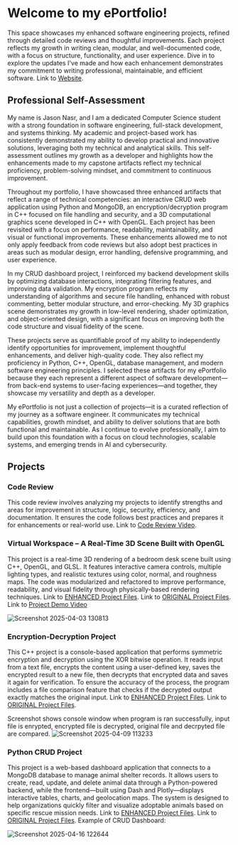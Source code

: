 
# Welcome to my ePortfolio! 
This space showcases my enhanced software engineering projects, refined through detailed code reviews and thoughtful improvements. Each project reflects my growth in writing clean, modular, and well-documented code, with a focus on structure, functionality, and user experience. Dive in to explore the updates I've made and how each enhancement demonstrates my commitment to writing professional, maintainable, and efficient software.
Link to [Website](https://jnasr1104.github.io/).

## Professional Self-Assessment
My name is Jason Nasr, and I am a dedicated Computer Science student with a strong foundation in software engineering, full-stack development, and systems thinking. My academic and project-based work has consistently demonstrated my ability to develop practical and innovative solutions, leveraging both my technical and analytical skills. This self-assessment outlines my growth as a developer and highlights how the enhancements made to my capstone artifacts reflect my technical proficiency, problem-solving mindset, and commitment to continuous improvement.

Throughout my portfolio, I have showcased three enhanced artifacts that reflect a range of technical competencies: an interactive CRUD web application using Python and MongoDB, an encryption/decryption program in C++ focused on file handling and security, and a 3D computational graphics scene developed in C++ with OpenGL. Each project has been revisited with a focus on performance, readability, maintainability, and visual or functional improvements. These enhancements allowed me to not only apply feedback from code reviews but also adopt best practices in areas such as modular design, error handling, defensive programming, and user experience.

In my CRUD dashboard project, I reinforced my backend development skills by optimizing database interactions, integrating filtering features, and improving data validation. My encryption program reflects my understanding of algorithms and secure file handling, enhanced with robust commenting, better modular structure, and error-checking. My 3D graphics scene demonstrates my growth in low-level rendering, shader optimization, and object-oriented design, with a significant focus on improving both the code structure and visual fidelity of the scene.

These projects serve as quantifiable proof of my ability to independently identify opportunities for improvement, implement thoughtful enhancements, and deliver high-quality code. They also reflect my proficiency in Python, C++, OpenGL, database management, and modern software engineering principles. I selected these artifacts for my ePortfolio because they each represent a different aspect of software development—from back-end systems to user-facing experiences—and together, they showcase my versatility and depth as a developer.

My ePortfolio is not just a collection of projects—it is a curated reflection of my journey as a software engineer. It communicates my technical capabilities, growth mindset, and ability to deliver solutions that are both functional and maintainable. As I continue to evolve professionally, I aim to build upon this foundation with a focus on cloud technologies, scalable systems, and emerging trends in AI and cybersecurity.

## Projects
### Code Review
This code review involves analyzing my projects to identify strengths and areas for improvement in structure, logic, security, efficiency, and documentation. It ensures the code follows best practices and prepares it for enhancements or real-world use.
Link to [Code Review Video](https://youtu.be/zfMDSn8PBYU).

### Virtual Workspace – A Real-Time 3D Scene Built with OpenGL
This project is a real-time 3D rendering of a bedroom desk scene built using C++, OpenGL, and GLSL. It features interactive camera controls, multiple lighting types, and realistic textures using color, normal, and roughness maps. The code was modularized and refactored to improve performance, readability, and visual fidelity through physically-based rendering techniques. Link to [ENHANCED Project Files](https://github.com/jnasr1104/jnasr1104.github.io/tree/main/7-1%20FINAL%20PROJECT%20ENHANCED). Link to [ORIGINAL Project Files](https://github.com/jnasr1104/jnasr1104.github.io/tree/main/ORIGINAL%207-1FINAL%20PROJECT).
Link to [Project Demo Video](https://youtu.be/cfuyO1AYSCE)

![Screenshot 2025-04-03 130813](https://github.com/user-attachments/assets/80d74471-5e26-4882-86a3-9865ead429ee)

### Encryption-Decryption Project
This C++ project is a console-based application that performs symmetric encryption and decryption using the XOR bitwise operation. It reads input from a text file, encrypts the content using a user-defined key, saves the encrypted result to a new file, then decrypts that encrypted data and saves it again for verification. To ensure the accuracy of the process, the program includes a file comparison feature that checks if the decrypted output exactly matches the original input.
Link to [ENHANCED Project Files](https://github.com/jnasr1104/jnasr1104.github.io/tree/main/ENHANCED%20ENCRYPTION%20ACTIVITY). Link to [ORIGINAL Project Files](https://github.com/jnasr1104/jnasr1104.github.io/tree/main/ORIGINAL%20CS405EncryptionActivity).

Screenshot shows console window when program is ran successfully, input file is enrypted, encrypted file is decrypted, original file and decrpyted file are compared.
![Screenshot 2025-04-09 113233](https://github.com/user-attachments/assets/acf9591b-8ec6-4300-9776-fab2dd9a9fef)

### Python CRUD Project
This project is a web-based dashboard application that connects to a MongoDB database to manage animal shelter records. It allows users to create, read, update, and delete animal data through a Python-powered backend, while the frontend—built using Dash and Plotly—displays interactive tables, charts, and geolocation maps. The system is designed to help organizations quickly filter and visualize adoptable animals based on specific rescue mission needs.
Link to [ENHANCED Project Files](https://github.com/jnasr1104/jnasr1104.github.io/tree/main/ENHANCED%20CRUD%20PROJECT). Link to [ORIGINAL Project Files](https://github.com/jnasr1104/jnasr1104.github.io/tree/main/ORIGINAL%20cs340Project2/cs340Project2).
Example of CRUD Dashboard:

![Screenshot 2025-04-16 122644](https://github.com/user-attachments/assets/c4c92f5f-c4dd-487a-9a80-fda384e69b1a)
